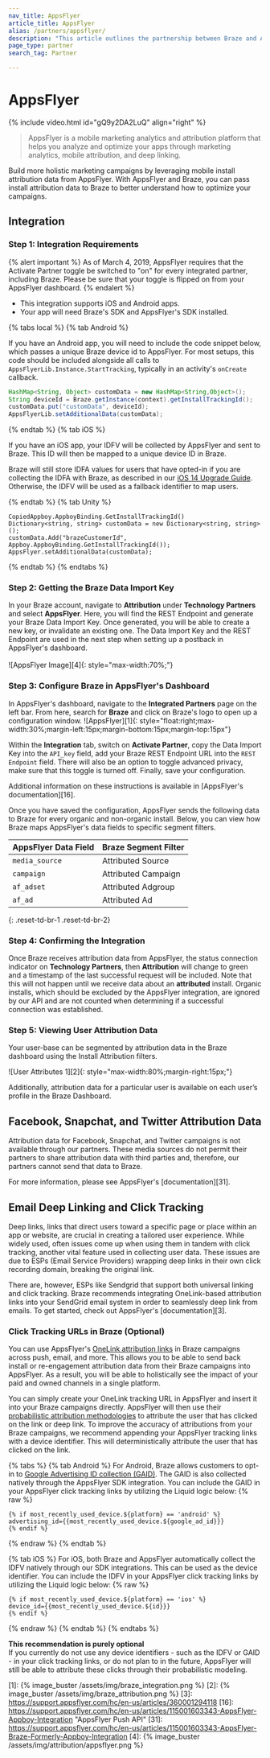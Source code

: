 ```yaml
---
nav_title: AppsFlyer
article_title: AppsFlyer
alias: /partners/appsflyer/
description: "This article outlines the partnership between Braze and AppsFlyer, a mobile marketing analytics and attribution platform that helps you analyze and optimize your apps."
page_type: partner
search_tag: Partner

---
```


# AppsFlyer

{% include video.html id="gQ9y2DA2LuQ" align="right" %}

> AppsFlyer is a mobile marketing analytics and attribution platform that helps you analyze and optimize your apps through marketing analytics, mobile attribution, and deep linking.

Build more holistic marketing campaigns by leveraging mobile install attribution data from AppsFlyer. With AppsFlyer and Braze, you can pass install attribution data to Braze to better understand how to optimize your campaigns.

## Integration

### Step 1: Integration Requirements

{% alert important %}
As of March 4, 2019, AppsFlyer requires that the Activate Partner toggle be switched to "on" for every integrated partner, including Braze. Please be sure that your toggle is flipped on from your AppsFlyer dashboard.
{% endalert %}

* This integration supports iOS and Android apps.
* Your app will need Braze's SDK and AppsFlyer's SDK installed.

{% tabs local %}
{% tab Android %}

If you have an Android app, you will need to include the code snippet below, which passes a unique Braze device id to AppsFlyer. For most setups, this code should be included alongside all calls to `AppsFlyerLib.Instance.StartTracking`, typically in an activity's `onCreate` callback.

```java
HashMap<String, Object> customData = new HashMap<String,Object>();
String deviceId = Braze.getInstance(context).getInstallTrackingId();
customData.put("customData", deviceId);
AppsFlyerLib.setAdditionalData(customData);
```
{% endtab %}
{% tab iOS %}

If you have an iOS app, your IDFV will be collected by AppsFlyer and sent to Braze. This ID will then be mapped to a unique device ID in Braze.

Braze will still store IDFA values for users that have opted-in if you are collecting the IDFA with Braze, as described in our [iOS 14 Upgrade Guide]({{site.baseurl}}/developer_guide/platform_integration_guides/ios/ios_14/#idfa). Otherwise, the IDFV will be used as a fallback identifier to map users.

{% endtab %}
{% tab Unity %}

```
CopiedAppboy.AppboyBinding.GetInstallTrackingId()
Dictionary<string, string> customData = new Dictionary<string, string>();
customData.Add("brazeCustomerId", Appboy.AppboyBinding.GetInstallTrackingId());
AppsFlyer.setAdditionalData(customData);
```

{% endtab %}
{% endtabs %}

### Step 2: Getting the Braze Data Import Key

In your Braze account, navigate to __Attribution__ under __Technology Partners__ and select __AppsFlyer__. Here, you will find the REST Endpoint and generate your Braze Data Import Key. Once generated, you will be able to create a new key, or invalidate an existing one. The Data Import Key and the REST Endpoint are used in the next step when setting up a postback in AppsFlyer's dashboard.<br><br>![AppsFlyer Image][4]{: style="max-width:70%;"}

### Step 3: Configure Braze in AppsFlyer's Dashboard

In AppsFlyer's dashboard, navigate to the __Integrated Partners__ page on the left bar. From here, search for __Braze__ and click on Braze's logo to open up a configuration window.
![AppsFlyer][1]{: style="float:right;max-width:30%;margin-left:15px;margin-bottom:15px;margin-top:15px"}

Within the __Integration__ tab, switch on __Activate Partner__, copy the Data Import Key into the `API_key` field, add your Braze REST Endpoint URL into the `REST Endpoint` field. There will also be an option to toggle advanced privacy, make sure that this toggle is turned off. Finally, save your configuration.

Additional information on these instructions is available in [AppsFlyer's documentation][16].

Once you have saved the configuration, AppsFlyer sends the following data to Braze for every organic and non-organic install. Below, you can view how Braze maps AppsFlyer's data fields to specific segment filters.

| AppsFlyer Data Field | Braze Segment Filter |
| -------------------- | --------------------- |
| `media_source` | Attributed Source |
| `campaign` | Attributed Campaign |
| `af_adset` | Attributed Adgroup |
| `af_ad` | Attributed Ad |
{: .reset-td-br-1 .reset-td-br-2}

### Step 4: Confirming the Integration

Once Braze receives attribution data from AppsFlyer, the status connection indicator on __Technology Partners__, then __Attribution__ will change to green and a timestamp of the last successful request will be included. Note that this will not happen until we receive data about an __attributed__ install. Organic installs, which should be excluded by the AppsFlyer integration, are ignored by our API and are not counted when determining if a successful connection was established.

### Step 5: Viewing User Attribution Data

Your user-base can be segmented by attribution data in the Braze dashboard using the Install Attribution filters.

![User Attributes 1][2]{: style="max-width:80%;margin-right:15px;"} 

Additionally, attribution data for a particular user is available on each user’s profile in the Braze Dashboard.

## Facebook, Snapchat, and Twitter Attribution Data

Attribution data for Facebook, Snapchat, and Twitter campaigns is not available through our partners. These media sources do not permit their partners to share attribution data with third parties and, therefore, our partners cannot send that data to Braze.

For more information, please see AppsFlyer's [documentation][31].

## Email Deep Linking and Click Tracking

Deep links, links that direct users toward a specific page or place within an app or website, are crucial in creating a tailored user experience. While widely used, often issues come up when using them in tandem with click tracking, another vital feature used in collecting user data. These issues are due to ESPs (Email Service Providers) wrapping deep links in their own click recording domain, breaking the original link. 

There are, however, ESPs like Sendgrid that support both universal linking and click tracking. Braze recommends integrating OneLink-based attribution links into your SendGrid email system in order to seamlessly deep link from emails. To get started, check out AppsFlyer's [documentation][3].

### Click Tracking URLs in Braze (Optional)

You can use AppsFlyer's [OneLink attribution links](https://support.AppsFlyer.com/hc/en-us/articles/360001294118) in Braze campaigns across push, email, and more. This allows you to be able to send back install or re-engagement attribution data from their Braze campaigns into AppsFlyer. As a result, you will be able to holistically see the impact of your paid and owned channels in a single platform.

You can simply create your OneLink tracking URL in AppsFlyer and insert it into your Braze campaigns directly. AppsFlyer will then use their [probabilistic attribution methodologies](https://support.AppsFlyer.com/hc/en-us/articles/207447053-Attribution-model-explained#probabilistic-modeling) to attribute the user that has clicked on the link or deep link. To improve the accuracy of attributions from your Braze campaigns, we recommend appending your AppsFlyer tracking links with a device identifier. This will deterministically attribute the user that has clicked on the link.

{% tabs %}
{% tab Android %}
For Android, Braze allows customers to opt-in to [Google Advertising ID collection (GAID)]({{site.baseurl}}/developer_guide/platform_integration_guides/android/initial_sdk_setup/optional_gaid_collection/#optional-google-advertising-id). The GAID is also collected natively through the AppsFlyer SDK integration. You can include the GAID in your AppsFlyer click tracking links by utilizing the Liquid logic below:
{% raw %}
```
{% if most_recently_used_device.${platform} == 'android' %}
advertising_id={{most_recently_used_device.${google_ad_id}}}
{% endif %}
```
{% endraw %}
{% endtab %}

{% tab iOS %}
For iOS, both Braze and AppsFlyer automatically collect the IDFV natively through our SDK integrations. This can be used as the device identifier. You can include the IDFV in your AppsFlyer click tracking links by utilizing the Liquid logic below:
{% raw %}
```
{% if most_recently_used_device.${platform} == 'ios' %}
device_id={{most_recently_used_device.${id}}}
{% endif %}
```
{% endraw %}
{% endtab %}
{% endtabs %}

__This recommendation is purely optional__<br>
If you currently do not use any device identifiers - such as the IDFV or GAID - in your click tracking links, or do not plan to in the future, AppsFlyer will still be able to attribute these clicks through their probabilistic modeling.

[1]: {% image_buster /assets/img/braze_integration.png %}
[2]: {% image_buster /assets/img/braze_attribution.png %}
[3]: https://support.appsflyer.com/hc/en-us/articles/360001294118
[16]: https://support.appsflyer.com/hc/en-us/articles/115001603343-AppsFlyer-Appboy-Integration "AppsFlyer Push API"
[31]: https://support.appsflyer.com/hc/en-us/articles/115001603343-AppsFlyer-Braze-Formerly-Appboy-Integration
[4]: {% image_buster /assets/img/attribution/appsflyer.png %}


